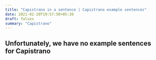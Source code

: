 ```yaml
---
title: "Capistrano in a sentence | Capistrano example sentences"
date: 2021-01-20T19:57:50+05:30
draft: falses
summary: "Capistrano"
---
```

## Unfortunately, we have no example sentences for Capistrano                 
